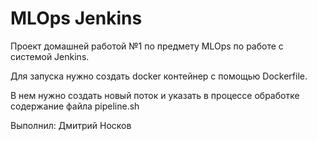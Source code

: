 # MLOps Jenkins

Проект домашней работой №1 по предмету MLOps по работе с системой Jenkins.

Для запуска нужно создать docker контейнер с помощью Dockerfile. 

В нем нужно создать новый поток и указать в процессе обработке содержание файла pipeline.sh

Выполнил: Дмитрий Носков
